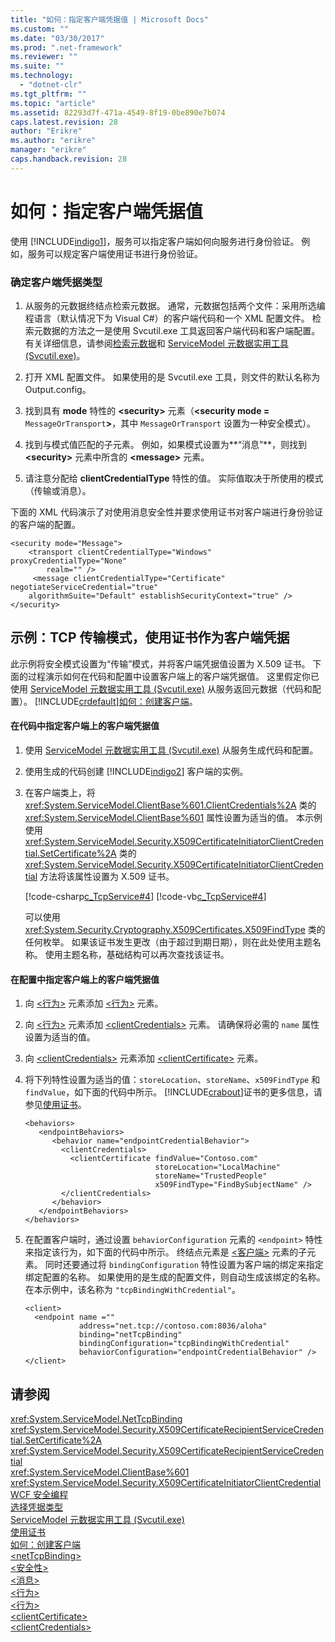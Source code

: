 ```yaml
---
title: "如何：指定客户端凭据值 | Microsoft Docs"
ms.custom: ""
ms.date: "03/30/2017"
ms.prod: ".net-framework"
ms.reviewer: ""
ms.suite: ""
ms.technology: 
  - "dotnet-clr"
ms.tgt_pltfrm: ""
ms.topic: "article"
ms.assetid: 82293d7f-471a-4549-8f19-0be890e7b074
caps.latest.revision: 28
author: "Erikre"
ms.author: "erikre"
manager: "erikre"
caps.handback.revision: 28
---
```

# 如何：指定客户端凭据值
使用 [!INCLUDE[indigo1](../../../includes/indigo1-md.md)]，服务可以指定客户端如何向服务进行身份验证。  例如，服务可以规定客户端使用证书进行身份验证。  
  
### 确定客户端凭据类型  
  
1.  从服务的元数据终结点检索元数据。  通常，元数据包括两个文件：采用所选编程语言（默认情况下为 Visual C\#）的客户端代码和一个 XML 配置文件。  检索元数据的方法之一是使用 Svcutil.exe 工具返回客户端代码和客户端配置。  有关详细信息，请参阅[检索元数据](../../../docs/framework/wcf/feature-details/retrieving-metadata.md)和 [ServiceModel 元数据实用工具 \(Svcutil.exe\)](../../../docs/framework/wcf/servicemodel-metadata-utility-tool-svcutil-exe.md)。  
  
2.  打开 XML 配置文件。  如果使用的是 Svcutil.exe 工具，则文件的默认名称为 Output.config。  
  
3.  找到具有 **mode** 特性的 **\<security\>** 元素（**\<security mode \=** `MessageOrTransport`**\>**，其中 `MessageOrTransport` 设置为一种安全模式）。  
  
4.  找到与模式值匹配的子元素。  例如，如果模式设置为**“消息”**，则找到 **\<security\>** 元素中所含的 **\<message\>** 元素。  
  
5.  请注意分配给 **clientCredentialType** 特性的值。  实际值取决于所使用的模式（传输或消息）。  
  
 下面的 XML 代码演示了对使用消息安全性并要求使用证书对客户端进行身份验证的客户端的配置。  
  
```  
<security mode="Message">  
    <transport clientCredentialType="Windows" proxyCredentialType="None"  
        realm="" />  
     <message clientCredentialType="Certificate" negotiateServiceCredential="true"  
    algorithmSuite="Default" establishSecurityContext="true" />  
</security>  
```  
  
## 示例：TCP 传输模式，使用证书作为客户端凭据  
 此示例将安全模式设置为“传输”模式，并将客户端凭据值设置为 X.509 证书。  下面的过程演示如何在代码和配置中设置客户端上的客户端凭据值。  这里假定你已使用 [ServiceModel 元数据实用工具 \(Svcutil.exe\)](../../../docs/framework/wcf/servicemodel-metadata-utility-tool-svcutil-exe.md) 从服务返回元数据（代码和配置）。  [!INCLUDE[crdefault](../../../includes/crdefault-md.md)][如何：创建客户端](../../../docs/framework/wcf/how-to-create-a-wcf-client.md)。  
  
#### 在代码中指定客户端上的客户端凭据值  
  
1.  使用 [ServiceModel 元数据实用工具 \(Svcutil.exe\)](../../../docs/framework/wcf/servicemodel-metadata-utility-tool-svcutil-exe.md) 从服务生成代码和配置。  
  
2.  使用生成的代码创建 [!INCLUDE[indigo2](../../../includes/indigo2-md.md)] 客户端的实例。  
  
3.  在客户端类上，将 <xref:System.ServiceModel.ClientBase%601.ClientCredentials%2A> 类的 <xref:System.ServiceModel.ClientBase%601> 属性设置为适当的值。  本示例使用 <xref:System.ServiceModel.Security.X509CertificateInitiatorClientCredential.SetCertificate%2A> 类的 <xref:System.ServiceModel.Security.X509CertificateInitiatorClientCredential> 方法将该属性设置为 X.509 证书。  
  
     [!code-csharp[c_TcpService#4](../../../samples/snippets/csharp/VS_Snippets_CFX/c_tcpservice/cs/source.cs#4)]
     [!code-vb[c_TcpService#4](../../../samples/snippets/visualbasic/VS_Snippets_CFX/c_tcpservice/vb/source.vb#4)]  
  
     可以使用 <xref:System.Security.Cryptography.X509Certificates.X509FindType> 类的任何枚举。  如果该证书发生更改（由于超过到期日期），则在此处使用主题名称。  使用主题名称，基础结构可以再次查找该证书。  
  
#### 在配置中指定客户端上的客户端凭据值  
  
1.  向 [\<行为\>](../../../docs/framework/configure-apps/file-schema/wcf/behaviors.md) 元素添加 [\<行为\>](../../../docs/framework/configure-apps/file-schema/wcf/behavior-of-endpointbehaviors.md) 元素。  
  
2.  向 [\<行为\>](../../../docs/framework/configure-apps/file-schema/wcf/behaviors.md) 元素添加 [\<clientCredentials\>](../../../docs/framework/configure-apps/file-schema/wcf/clientcredentials.md) 元素。  请确保将必需的 `name` 属性设置为适当的值。  
  
3.  向 [\<clientCredentials\>](../../../docs/framework/configure-apps/file-schema/wcf/clientcredentials.md) 元素添加 [\<clientCertificate\>](../../../docs/framework/configure-apps/file-schema/wcf/clientcertificate-of-servicecredentials.md) 元素。  
  
4.  将下列特性设置为适当的值：`storeLocation`、`storeName`、`x509FindType` 和 `findValue`，如下面的代码中所示。  [!INCLUDE[crabout](../../../includes/crabout-md.md)]证书的更多信息，请参见[使用证书](../../../docs/framework/wcf/feature-details/working-with-certificates.md)。  
  
    ```  
    <behaviors>  
       <endpointBehaviors>  
          <behavior name="endpointCredentialBehavior">  
            <clientCredentials>  
              <clientCertificate findValue="Contoso.com"   
                                 storeLocation="LocalMachine"  
                                 storeName="TrustedPeople"  
                                 x509FindType="FindBySubjectName" />  
            </clientCredentials>  
          </behavior>  
       </endpointBehaviors>  
    </behaviors>  
    ```  
  
5.  在配置客户端时，通过设置 `behaviorConfiguration` 元素的 `<endpoint>` 特性来指定该行为，如下面的代码中所示。  终结点元素是 [\<客户端\>](../../../docs/framework/configure-apps/file-schema/wcf/client.md) 元素的子元素。  同时还要通过将 `bindingConfiguration` 特性设置为客户端的绑定来指定绑定配置的名称。  如果使用的是生成的配置文件，则自动生成该绑定的名称。  在本示例中，该名称为 `"tcpBindingWithCredential"`。  
  
    ```  
    <client>  
      <endpoint name =""  
                address="net.tcp://contoso.com:8036/aloha"  
                binding="netTcpBinding"  
                bindingConfiguration="tcpBindingWithCredential"  
                behaviorConfiguration="endpointCredentialBehavior" />  
    </client>  
    ```  
  
## 请参阅  
 <xref:System.ServiceModel.NetTcpBinding>   
 <xref:System.ServiceModel.Security.X509CertificateRecipientServiceCredential.SetCertificate%2A>   
 <xref:System.ServiceModel.Security.X509CertificateRecipientServiceCredential>   
 <xref:System.ServiceModel.ClientBase%601>   
 <xref:System.ServiceModel.Security.X509CertificateInitiatorClientCredential>   
 [WCF 安全编程](../../../docs/framework/wcf/feature-details/programming-wcf-security.md)   
 [选择凭据类型](../../../docs/framework/wcf/feature-details/selecting-a-credential-type.md)   
 [ServiceModel 元数据实用工具 \(Svcutil.exe\)](../../../docs/framework/wcf/servicemodel-metadata-utility-tool-svcutil-exe.md)   
 [使用证书](../../../docs/framework/wcf/feature-details/working-with-certificates.md)   
 [如何：创建客户端](../../../docs/framework/wcf/how-to-create-a-wcf-client.md)   
 [\<netTcpBinding\>](../../../docs/framework/configure-apps/file-schema/wcf/nettcpbinding.md)   
 [\<安全性\>](../../../docs/framework/configure-apps/file-schema/wcf/security-of-nettcpbinding.md)   
 [\<消息\>](../../../docs/framework/configure-apps/file-schema/wcf/message-element-of-nettcpbinding.md)   
 [\<行为\>](../../../docs/framework/configure-apps/file-schema/wcf/behavior-of-endpointbehaviors.md)   
 [\<行为\>](../../../docs/framework/configure-apps/file-schema/wcf/behaviors.md)   
 [\<clientCertificate\>](../../../docs/framework/configure-apps/file-schema/wcf/clientcertificate-of-servicecredentials.md)   
 [\<clientCredentials\>](../../../docs/framework/configure-apps/file-schema/wcf/clientcredentials.md)